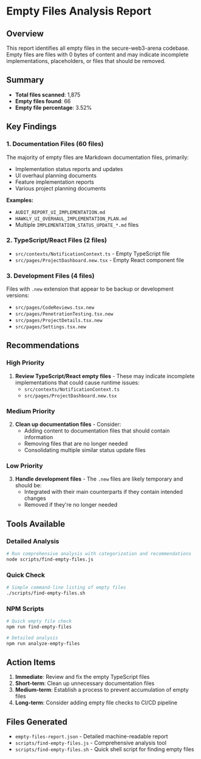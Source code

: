 # Empty Files Analysis Report

## Overview

This report identifies all empty files in the secure-web3-arena codebase. Empty files are files with 0 bytes of content and may indicate incomplete implementations, placeholders, or files that should be removed.

## Summary

- **Total files scanned**: 1,875
- **Empty files found**: 66
- **Empty file percentage**: 3.52%

## Key Findings

### 1. Documentation Files (60 files)
The majority of empty files are Markdown documentation files, primarily:
- Implementation status reports and updates
- UI overhaul planning documents
- Feature implementation reports
- Various project planning documents

**Examples:**
- `AUDIT_REPORT_UI_IMPLEMENTATION.md`
- `HAWKLY_UI_OVERHAUL_IMPLEMENTATION_PLAN.md`
- Multiple `IMPLEMENTATION_STATUS_UPDATE_*.md` files

### 2. TypeScript/React Files (2 files)
- `src/contexts/NotificationContext.ts` - Empty TypeScript file
- `src/pages/ProjectDashboard.new.tsx` - Empty React component file

### 3. Development Files (4 files)
Files with `.new` extension that appear to be backup or development versions:
- `src/pages/CodeReviews.tsx.new`
- `src/pages/PenetrationTesting.tsx.new`
- `src/pages/ProjectDetails.tsx.new`
- `src/pages/Settings.tsx.new`

## Recommendations

### High Priority
1. **Review TypeScript/React empty files** - These may indicate incomplete implementations that could cause runtime issues:
   - `src/contexts/NotificationContext.ts`
   - `src/pages/ProjectDashboard.new.tsx`

### Medium Priority
2. **Clean up documentation files** - Consider:
   - Adding content to documentation files that should contain information
   - Removing files that are no longer needed
   - Consolidating multiple similar status update files

### Low Priority
3. **Handle development files** - The `.new` files are likely temporary and should be:
   - Integrated with their main counterparts if they contain intended changes
   - Removed if they're no longer needed

## Tools Available

### Detailed Analysis
```bash
# Run comprehensive analysis with categorization and recommendations
node scripts/find-empty-files.js
```

### Quick Check
```bash
# Simple command-line listing of empty files
./scripts/find-empty-files.sh
```

### NPM Scripts
```bash
# Quick empty file check
npm run find-empty-files

# Detailed analysis
npm run analyze-empty-files
```

## Action Items

1. **Immediate**: Review and fix the empty TypeScript files
2. **Short-term**: Clean up unnecessary documentation files
3. **Medium-term**: Establish a process to prevent accumulation of empty files
4. **Long-term**: Consider adding empty file checks to CI/CD pipeline

## Files Generated
- `empty-files-report.json` - Detailed machine-readable report
- `scripts/find-empty-files.js` - Comprehensive analysis tool
- `scripts/find-empty-files.sh` - Quick shell script for finding empty files